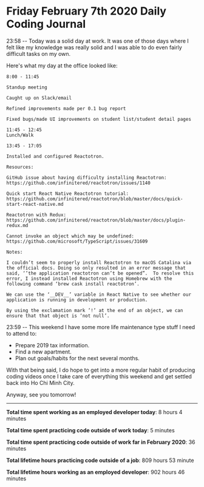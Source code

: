 # Friday February 7th 2020 Daily Coding Journal

23:58 -- Today was a solid day at work. It was one of those days where I felt like my knowledge was really solid and I was able to do even fairly difficult tasks on my own.

Here's what my day at the office looked like:
```
8:00 - 11:45

Standup meeting

Caught up on Slack/email

Refined improvements made per 0.1 bug report

Fixed bugs/made UI improvements on student list/student detail pages

11:45 - 12:45
Lunch/Walk

13:45 - 17:05

Installed and configured Reactotron.

Resources:

GitHub issue about having difficulty installing Reactotron: https://github.com/infinitered/reactotron/issues/1140

Quick start React Native Reactotron tutorial: https://github.com/infinitered/reactotron/blob/master/docs/quick-start-react-native.md

Reactotron with Redux: https://github.com/infinitered/reactotron/blob/master/docs/plugin-redux.md

Cannot invoke an object which may be undefined: https://github.com/microsoft/TypeScript/issues/31609

Notes:

I couldn’t seem to properly install Reactotron to macOS Catalina via the official docs. Doing so only resulted in an error message that said, ‘’the application reactotron can’t be opened”.  To resolve this error, I instead installed Reactotron using Homebrew with the following command ‘brew cask install reactotron’.

We can use the ‘__DEV__’ variable in React Native to see whether our application is running in development or production.

By using the exclamation mark ’!’ at the end of an object, we can ensure that that object is ‘not null’.
```
23:59 -- This weekend I have some more life maintenance type stuff I need to attend to:
* Prepare 2019 tax information.
* Find a new apartment.
* Plan out goals/habits for the next several months.

With that being said, I do hope to get into a more regular habit of producing coding videos once I take care of everything this weekend and get settled back into Ho Chi Minh City.

Anyway, see you tomorrow!
___
**Total time spent working as an employed developer today**: 8 hours 4 minutes

**Total time spent practicing code outside of work today**: 5 minutes

**Total time spent practicing code outside of work far in February 2020**: 36 minutes

**Total lifetime hours practicing code outside of a job**: 809 hours 53 minute

**Total lifetime hours working as an employed developer**: 902 hours 46 minutes